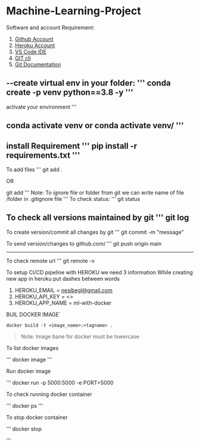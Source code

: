 # Machine-Learning-Project

Software and account Requirement:

1.  [Github Account](https://github.com/)
2.  [Heroku Account](https://dashboard.heroku.com/apps)
3.  [VS Code IDE](https://code.visualstudio.com/download)
4.  [GIT cli](https://cli.github.com/)
5.  [Git Documentation](https://git-scm.com/docs/gittutorial)


--create virtual env in your folder:
'''
conda create -p venv python==3.8 -y
'''
----------------------------------------------------------------
activate your environment
'''

conda activate venv
or 
conda activate venv/
'''
----------------------------------------------------------------
install Requirement
'''
pip install -r requirements.txt
'''
--------------
 To add files
 '''
 git add .
 
  OR
  
 git add <filename>
 '''
 Note: To ignore file or folder from git we can write name of file /folder in .gitignore file
 '''
 To check status:
 '''
 git status


 To check all versions maintained by git
 '''
 git log
 ----------------------------------------------------------------
 To create version/commit all changes by git
 '''
 git commit -m "message"

 To send version/changes to github.com/
 '''
 git push origin main
 
 --------------
 To check remote url
 '''
 git remote -v
 

To setup CI/CD pipeline with HEROKU we need 3 information
While creating new app in heroku put dashes between words

1. HEROKU_EMAIL = nesibegl@gmail.com
2. HEROKU_API_KEY = <>
3. HEROKU_APP_NAME = ml-with-docker


BUIL DOCKER IMAGE`
```
docker build -t <image_name>:<tagname> .

```
> Note: Image bane for docker must be lowercase

To list docker images

'''
docker image
'''

Run docker image

'''
docker run -p 5000:5000 -e PORT=5000 <imageid>

To check running docker container

'''
docker ps
'''

To stop docker container

'''
docker stop <containerid>

'''







